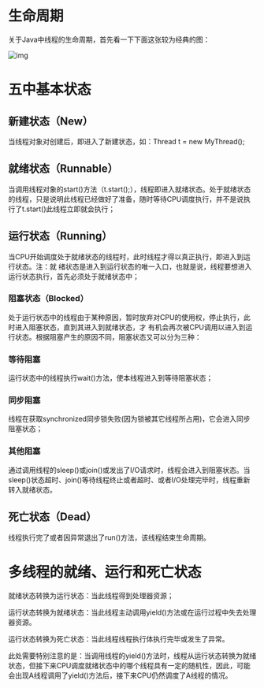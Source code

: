 

# 生命周期

关于Java中线程的生命周期，首先看一下下面这张较为经典的图：

![img](https://gitee.com/fking86/images4typora/raw/master/imgs/20200804165348.jpg)



# 五中基本状态

## 新建状态（New）

当线程对象对创建后，即进入了新建状态，如：Thread t = new MyThread();

## 就绪状态（Runnable）

当调用线程对象的start()方法（t.start();），线程即进入就绪状态。处于就绪状态的线程，只是说明此线程已经做好了准备，随时等待CPU调度执行，并不是说执行了t.start()此线程立即就会执行；

## 运行状态（Running）

当CPU开始调度处于就绪状态的线程时，此时线程才得以真正执行，即进入到运行状态。注：就   绪状态是进入到运行状态的唯一入口，也就是说，线程要想进入运行状态执行，首先必须处于就绪状态中；

### 阻塞状态（Blocked）

处于运行状态中的线程由于某种原因，暂时放弃对CPU的使用权，停止执行，此时进入阻塞状态，直到其进入到就绪状态，才 有机会再次被CPU调用以进入到运行状态。根据阻塞产生的原因不同，阻塞状态又可以分为三种：

### 等待阻塞

运行状态中的线程执行wait()方法，使本线程进入到等待阻塞状态；

### 同步阻塞 

线程在获取synchronized同步锁失败(因为锁被其它线程所占用)，它会进入同步阻塞状态；

### 其他阻塞 

通过调用线程的sleep()或join()或发出了I/O请求时，线程会进入到阻塞状态。当sleep()状态超时、join()等待线程终止或者超时、或者I/O处理完毕时，线程重新转入就绪状态。

## 死亡状态（Dead）

线程执行完了或者因异常退出了run()方法，该线程结束生命周期。



# 多线程的就绪、运行和死亡状态

就绪状态转换为运行状态：当此线程得到处理器资源；

运行状态转换为就绪状态：当此线程主动调用yield()方法或在运行过程中失去处理器资源。

运行状态转换为死亡状态：当此线程线程执行体执行完毕或发生了异常。

此处需要特别注意的是：当调用线程的yield()方法时，线程从运行状态转换为就绪状态，但接下来CPU调度就绪状态中的哪个线程具有一定的随机性，因此，可能会出现A线程调用了yield()方法后，接下来CPU仍然调度了A线程的情况。